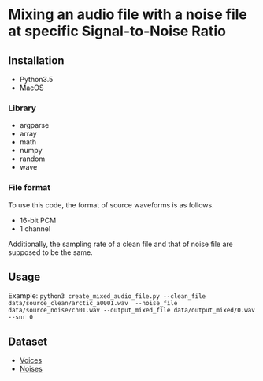 # Mixing an audio file with a noise file at specific Signal-to-Noise Ratio

## Installation
- Python3.5
- MacOS

### Library
- argparse
- array
- math
- numpy
- random
- wave

### File format
To use this code, the format of source waveforms is as follows.

- 16-bit PCM
- 1 channel

Additionally, the sampling rate of a clean file and that of noise file are supposed to be the same.

## Usage
Example: `python3 create_mixed_audio_file.py --clean_file data/source_clean/arctic_a0001.wav  --noise_file data/source_noise/ch01.wav --output_mixed_file data/output_mixed/0.wav --snr 0`

## Dataset
- [Voices](http://festvox.org/cmu_arctic/)
- [Noises](https://zenodo.org/record/1227121#.W2wUVNj7TUI)
